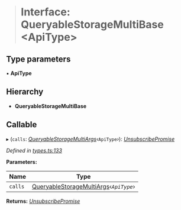 > # Interface: QueryableStorageMultiBase <**ApiType**>

## Type parameters

▪ **ApiType**

## Hierarchy

* **QueryableStorageMultiBase**

## Callable

▸ (`calls`: *[QueryableStorageMultiArgs](../modules/_types_.md#queryablestoragemultiargs)‹*`ApiType`*›*): *[UnsubscribePromise](../modules/_types_.md#unsubscribepromise)*

*Defined in [types.ts:133](https://github.com/polkadot-js/api/blob/917168a/packages/api/src/types.ts#L133)*

**Parameters:**

Name | Type |
------ | ------ |
`calls` | [QueryableStorageMultiArgs](../modules/_types_.md#queryablestoragemultiargs)‹*`ApiType`*› |

**Returns:** *[UnsubscribePromise](../modules/_types_.md#unsubscribepromise)*